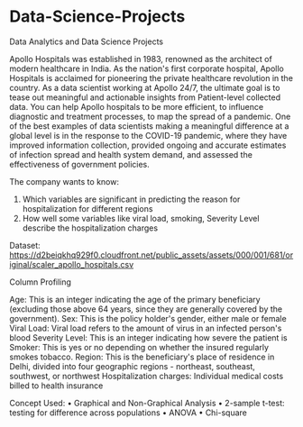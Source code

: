 # Data-Science-Projects
Data Analytics and Data Science Projects

Apollo Hospitals was established in 1983, renowned as the architect of modern healthcare in India. As the nation's first corporate hospital, Apollo Hospitals is acclaimed for pioneering the private healthcare revolution in the country.
As a data scientist working at Apollo 24/7, the ultimate goal is to tease out meaningful and actionable insights from Patient-level collected data.
You can help Apollo hospitals to be more efficient, to influence diagnostic and treatment processes, to map the spread of a pandemic.
One of the best examples of data scientists making a meaningful difference at a global level is in the response to the COVID-19 pandemic, where they have improved information collection, provided ongoing and accurate estimates of infection spread and health system demand, and assessed the effectiveness of government policies.

The company wants to know:
1) Which variables are significant in predicting the reason for hospitalization for different regions
2) How well some variables like viral load, smoking, Severity Level describe the hospitalization charges

Dataset: https://d2beiqkhq929f0.cloudfront.net/public_assets/assets/000/001/681/original/scaler_apollo_hospitals.csv

Column Profiling

Age: This is an integer indicating the age of the primary beneficiary (excluding those above 64 years, since they are generally covered by the government).
Sex: This is the policy holder's gender, either male or female
Viral Load: Viral load refers to the amount of virus in an infected person's blood
Severity Level: This is an integer indicating how severe the patient is
Smoker: This is yes or no depending on whether the insured regularly smokes tobacco.
Region: This is the beneficiary's place of residence in Delhi, divided into four geographic regions - northeast, southeast, southwest, or northwest
Hospitalization charges: Individual medical costs billed to health insurance

Concept Used:
• Graphical and Non-Graphical Analysis
• 2-sample t-test: testing for difference across populations
• ANOVA
• Chi-square
